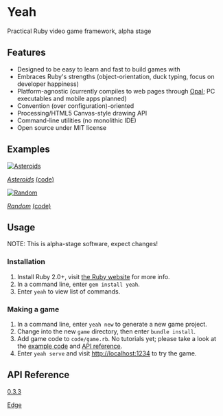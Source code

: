 # Yeah

Practical Ruby video game framework, alpha stage


## Features

* Designed to be easy to learn and fast to build games with
* Embraces Ruby's strengths (object-orientation, duck typing, focus on developer happiness)
* Platform-agnostic (currently compiles to web pages through [Opal](http://opalrb.org); PC executables and mobile apps planned)
* Convention (over configuration)-oriented
* Processing/HTML5 Canvas-style drawing API
* Command-line utilities (no monolithic IDE)
* Open source under MIT license


## Examples

[![Asteroids](https://cdn.mediacru.sh/IkYZP46TmCsd.png)](https://yeahrb.github.io/yeah/examples/asteroids/runner.html)

[*Asteroids*](https://yeahrb.github.io/yeah/examples/asteroids/runner.html)
[(code)](https://github.com/yeahrb/yeah/tree/examples/examples/asteroids)

[![Random](https://cdn.mediacru.sh/KW9M6TndLry0.png)](https://yeahrb.github.io/yeah/examples/random/runner.html)

[*Random*](https://yeahrb.github.io/yeah/examples/random/runner.html)
[(code)](https://github.com/yeahrb/yeah/tree/examples/examples/random)


## Usage

NOTE: This is alpha-stage software, expect changes!

### Installation

1. Install Ruby 2.0+, visit [the Ruby website](http://ruby-lang.org/) for more info.
2. In a command line, enter `gem install yeah`.
3. Enter `yeah` to view list of commands.

### Making a game

1. In a command line, enter `yeah new` to generate a new game project.
2. Change into the new `game` directory, then enter `bundle install`.
3. Add game code to `code/game.rb`. No tutorials yet; please take a look at the [example code](https://github.com/yeahrb/yeah/tree/examples/examples) and [API reference](http://rdoc.info/github/yeahrb/yeah/9f065a6/frames).
4. Enter `yeah serve` and visit [http://localhost:1234](http://localhost:1234) to try the game.


## API Reference

[0.3.3](http://rdoc.info/github/yeahrb/yeah/9f065a6/frames)

[Edge](http://rdoc.info/github/yeahrb/yeah/master/frames)

